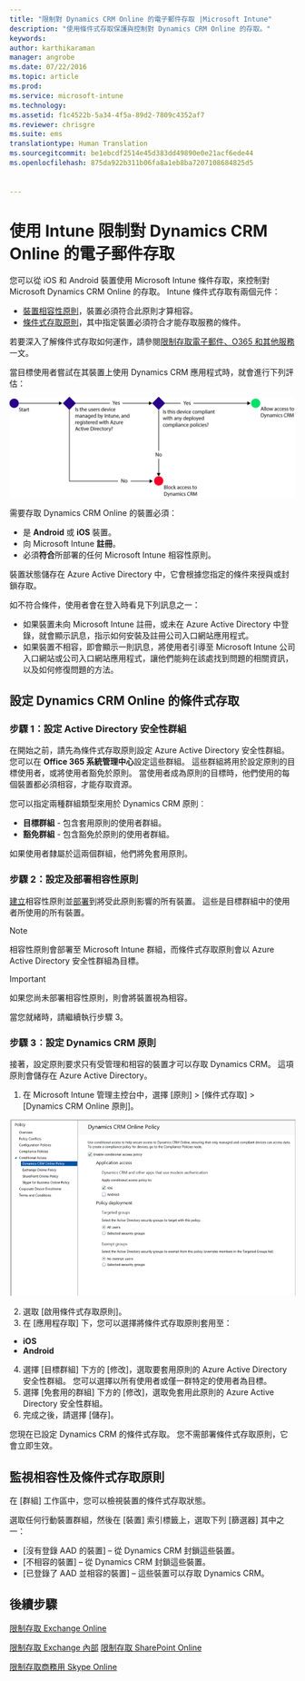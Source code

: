 ```yaml
---
title: "限制對 Dynamics CRM Online 的電子郵件存取 |Microsoft Intune"
description: "使用條件式存取保護與控制對 Dynamics CRM Online 的存取。"
keywords: 
author: karthikaraman
manager: angrobe
ms.date: 07/22/2016
ms.topic: article
ms.prod: 
ms.service: microsoft-intune
ms.technology: 
ms.assetid: f1c4522b-5a34-4f5a-89d2-7809c4352af7
ms.reviewer: chrisgre
ms.suite: ems
translationtype: Human Translation
ms.sourcegitcommit: be1ebcdf2514e45d383dd49890e0e21acf6ede44
ms.openlocfilehash: 875da922b311b06fa8a1eb8ba7207108684825d5


---
```


# 使用 Intune 限制對 Dynamics CRM Online 的電子郵件存取
您可以從 iOS 和 Android 裝置使用 Microsoft Intune 條件存取，來控制對 Microsoft Dynamics CRM Online 的存取。  Intune 條件式存取有兩個元件：
* [裝置相容性原則](introduction-to-device-compliance-policies-in-microsoft-intune.md)，裝置必須符合此原則才算相容。
* [條件式存取原則](restrict-access-to-email-and-o365-services-with-microsoft-intune.md)，其中指定裝置必須符合才能存取服務的條件。

若要深入了解條件式存取如何運作，請參閱[限制存取電子郵件、O365 和其他服務](restrict-access-to-email-and-o365-services-with-microsoft-intune.md)一文。

當目標使用者嘗試在其裝置上使用 Dynamics CRM 應用程式時，就會進行下列評估：

![此圖顯示用來決定允許或禁止裝置存取服務的決策點](../media/mdm-ca-dynamics-crm-flow-diagram.png)

需要存取 Dynamics CRM Online 的裝置必須：
* 是 **Android** 或 **iOS** 裝置。
* 向 Microsoft Intune **註冊**。
* 必須**符合**所部署的任何 Microsoft Intune 相容性原則。

裝置狀態儲存在 Azure Active Directory 中，它會根據您指定的條件來授與或封鎖存取。

如不符合條件，使用者會在登入時看見下列訊息之一：
* 如果裝置未向 Microsoft Intune 註冊，或未在 Azure Active Directory 中登錄，就會顯示訊息，指示如何安裝及註冊公司入口網站應用程式。
* 如果裝置不相容，即會顯示一則訊息，將使用者引導至 Microsoft Intune 公司入口網站或公司入口網站應用程式，讓他們能夠在該處找到問題的相關資訊，以及如何修復問題的方法。

## 設定 Dynamics CRM Online 的條件式存取  
### 步驟 1：設定 Active Directory 安全性群組

在開始之前，請先為條件式存取原則設定 Azure Active Directory 安全性群組。 您可以在 **Office 365 系統管理中心**設定這些群組。 這些群組將用於設定原則的目標使用者，或將使用者豁免於原則。 當使用者成為原則的目標時，他們使用的每個裝置都必須相容，才能存取資源。

您可以指定兩種群組類型來用於 Dynamics CRM 原則︰
* **目標群組** - 包含套用原則的使用者群組。
* **豁免群組** - 包含豁免於原則的使用者群組。

如果使用者隸屬於這兩個群組，他們將免套用原則。

### 步驟 2：設定及部署相容性原則
[建立](create-a-device-compliance-policy-in-microsoft-intune.md)相容性原則並[部署](deploy-and-monitor-a-device-compliance-policy-in-microsoft-intune.md)到將受此原則影響的所有裝置。 這些是目標群組中的使用者所使用的所有裝置。

> [!NOTE]
> 相容性原則會部署至 Microsoft Intune 群組，而條件式存取原則會以 Azure Active Directory 安全性群組為目標。

> [!IMPORTANT]
> 如果您尚未部署相容性原則，則會將裝置視為相容。

當您就緒時，請繼續執行步驟 3。
### 步驟 3︰設定 Dynamics CRM 原則
接著，設定原則要求只有受管理和相容的裝置才可以存取 Dynamics CRM。 這項原則會儲存在 Azure Active Directory。

1.  在 Microsoft Intune 管理主控台中，選擇 [原則] > [條件式存取] > [Dynamics CRM Online 原則]。

  ![Dynamics CRM Online 條件式存取原則頁面的螢幕擷取畫面](../media/mdm-ca-dynamics-crm-policy-configuration.png)

2.  選取 [啟用條件式存取原則]。
3.  在 [應用程存取] 下，您可以選擇將條件式存取原則套用至：
  * **iOS**
  * **Android**
4.  選擇 [目標群組] 下方的 [修改]，選取要套用原則的 Azure Active Directory 安全性群組。 您可以選擇以所有使用者或僅一群特定的使用者為目標。
5.  選擇 [免套用的群組] 下方的 [修改]，選取免套用此原則的 Azure Active Directory 安全性群組。
6.  完成之後，請選擇 [儲存]。

您現在已設定 Dynamics CRM 的條件式存取。 您不需部署條件式存取原則，它會立即生效。
##  監視相容性及條件式存取原則

在 [群組]  工作區中，您可以檢視裝置的條件式存取狀態。

選取任何行動裝置群組，然後在 [裝置]  索引標籤上，選取下列 [篩選器] 其中之一：
* [沒有登錄 AAD 的裝置] – 從 Dynamics CRM 封鎖這些裝置。
* [不相容的裝置] – 從 Dynamics CRM 封鎖這些裝置。
* [已登錄了 AAD 並相容的裝置] – 這些裝置可以存取 Dynamics CRM。

##  後續步驟
[限制存取 Exchange Online](restrict-access-to-exchange-online-with-microsoft-intune.md)

[限制存取 Exchange 內部](restrict-access-to-exchange-onpremises-with-microsoft-intune.md)
[限制存取 SharePoint Online](restrict-access-to-sharepoint-online-with-microsoft-intune.md)

[限制存取商務用 Skype Online](restrict-access-to-skype-for-business-online-with-microsoft-intune.md)



<!--HONumber=Jul16_HO5-->


